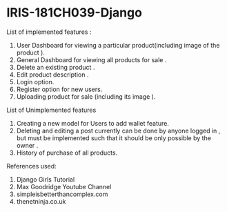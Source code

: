 # IRIS-181CH039-Django

List of implemented features :
1) User Dashboard for viewing a particular product(including image of the product ).
2) General Dashboard for viewing all products for sale .
3) Delete an existing product .
4) Edit product description .
5) Login option.
6) Register option for new users.
7) Uploading product for sale (including its image ).

List of Unimplemented features 
1) Creating a new model for Users to add wallet feature.
2) Deleting and editing a post currently can be done by anyone logged in , but must be implemented such that it should be only possible by the owner .
3) History of purchase of all products.

References used:
1) Django Girls Tutorial
2) Max Goodridge Youtube Channel
3) simpleisbetterthancomplex.com
4) thenetninja.co.uk


